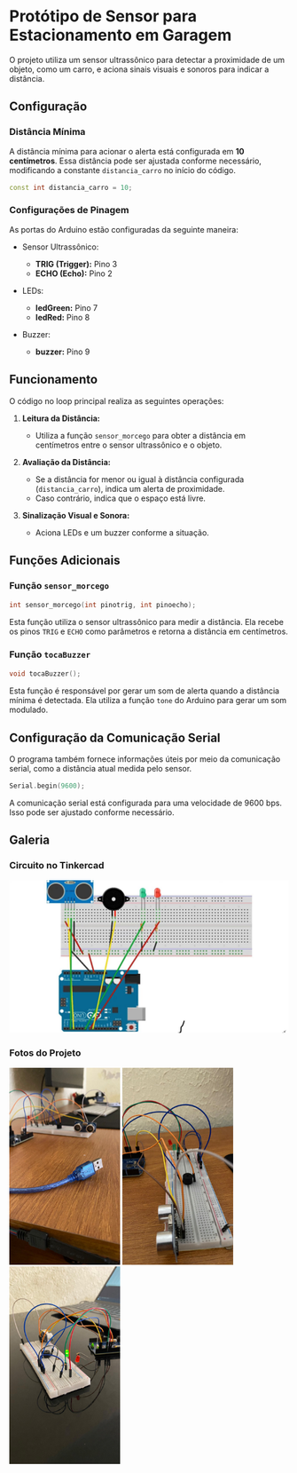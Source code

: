 # Protótipo de Sensor para Estacionamento em Garagem

O projeto utiliza um sensor ultrassônico para detectar a proximidade de um objeto, como um carro, e aciona sinais visuais e sonoros para indicar a distância.

## Configuração

### Distância Mínima
A distância mínima para acionar o alerta está configurada em **10 centímetros**. Essa distância pode ser ajustada conforme necessário, modificando a constante `distancia_carro` no início do código.

```cpp
const int distancia_carro = 10;
```

### Configurações de Pinagem

As portas do Arduino estão configuradas da seguinte maneira:

- Sensor Ultrassônico:
  - **TRIG (Trigger):** Pino 3
  - **ECHO (Echo):** Pino 2

- LEDs:
  - **ledGreen:** Pino 7
  - **ledRed:** Pino 8

- Buzzer:
  - **buzzer:** Pino 9

## Funcionamento

O código no loop principal realiza as seguintes operações:

1. **Leitura da Distância:**
   - Utiliza a função `sensor_morcego` para obter a distância em centímetros entre o sensor ultrassônico e o objeto.

2. **Avaliação da Distância:**
   - Se a distância for menor ou igual à distância configurada (`distancia_carro`), indica um alerta de proximidade.
   - Caso contrário, indica que o espaço está livre.

3. **Sinalização Visual e Sonora:**
   - Aciona LEDs e um buzzer conforme a situação.

## Funções Adicionais

### Função `sensor_morcego`
```cpp
int sensor_morcego(int pinotrig, int pinoecho);
```

Esta função utiliza o sensor ultrassônico para medir a distância. Ela recebe os pinos `TRIG` e `ECHO` como parâmetros e retorna a distância em centímetros.

### Função `tocaBuzzer`
```cpp
void tocaBuzzer();
```

Esta função é responsável por gerar um som de alerta quando a distância mínima é detectada. Ela utiliza a função `tone` do Arduino para gerar um som modulado.

## Configuração da Comunicação Serial

O programa também fornece informações úteis por meio da comunicação serial, como a distância atual medida pelo sensor.

```cpp
Serial.begin(9600);
```

A comunicação serial está configurada para uma velocidade de 9600 bps. Isso pode ser ajustado conforme necessário.

## Galeria

### Circuito no Tinkercad
<img src="https://raw.githubusercontent.com/DSantosxTech/Arduino-sensor-estacionamento/main/github/Circuito.jpeg" alt="circuito">

### Fotos do Projeto
<img src="https://raw.githubusercontent.com/DSantosxTech/Arduino-sensor-estacionamento/main/github/Galeria%20(1).jpeg" alt="circuito1" width="200">

<img src="https://raw.githubusercontent.com/DSantosxTech/Arduino-sensor-estacionamento/main/github/Galeria%20(2).jpeg" alt="circuito2" width="200">

<img src="https://raw.githubusercontent.com/DSantosxTech/Arduino-sensor-estacionamento/main/github/Galeria%20(3).jpeg" alt="circuito3" width="200">
